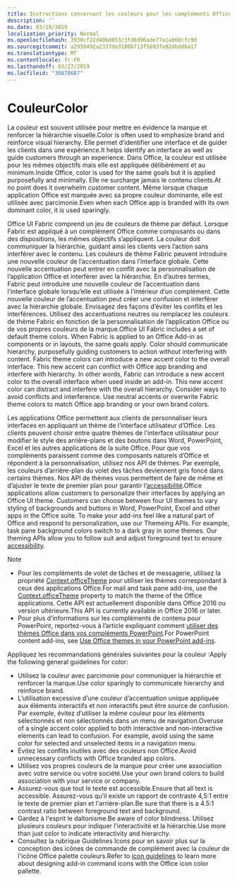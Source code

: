 ```yaml
---
title: Instructions concernant les couleurs pour les compléments Office
description: ''
ms.date: 03/19/2019
localization_priority: Normal
ms.openlocfilehash: 3930cf22d40bd853c3fd6d96ade77a1a060cfc9d
ms.sourcegitcommit: a2950492a2337de3180b713f5693fe82dbdd6a17
ms.translationtype: MT
ms.contentlocale: fr-FR
ms.lasthandoff: 03/27/2019
ms.locfileid: "30870687"
---
```

# <a name="color"></a><span data-ttu-id="b45ec-102">Couleur</span><span class="sxs-lookup"><span data-stu-id="b45ec-102">Color</span></span>

<span data-ttu-id="b45ec-103">La couleur est souvent utilisée pour mettre en évidence la marque et renforcer la hiérarchie visuelle.</span><span class="sxs-lookup"><span data-stu-id="b45ec-103">Color is often used to emphasize brand and reinforce visual hierarchy.</span></span> <span data-ttu-id="b45ec-104">Elle permet d’identifier une interface et de guider les clients dans une expérience.</span><span class="sxs-lookup"><span data-stu-id="b45ec-104">It helps identify an interface as well as guide customers through an experience.</span></span> <span data-ttu-id="b45ec-105">Dans Office, la couleur est utilisée pour les mêmes objectifs mais elle est appliquée délibérément et au minimum.</span><span class="sxs-lookup"><span data-stu-id="b45ec-105">Inside Office, color is used for the same goals but it is applied purposefully and minimally.</span></span> <span data-ttu-id="b45ec-106">Elle ne surcharge jamais le contenu clients.</span><span class="sxs-lookup"><span data-stu-id="b45ec-106">At no point does it overwhelm customer content.</span></span> <span data-ttu-id="b45ec-107">Même lorsque chaque application Office est marquée avec sa propre couleur dominante, elle est utilisée avec parcimonie.</span><span class="sxs-lookup"><span data-stu-id="b45ec-107">Even when each Office app is branded with its own dominant color, it is used sparingly.</span></span>

<span data-ttu-id="b45ec-p102">Office UI Fabric comprend un jeu de couleurs de thème par défaut. Lorsque Fabric est appliqué à un complément Office comme composants ou dans des dispositions, les mêmes objectifs s’appliquent. La couleur doit communiquer la hiérarchie, guidant ainsi les clients vers l’action sans interférer avec le contenu. Les couleurs de thème Fabric peuvent introduire une nouvelle couleur de l’accentuation dans l’interface globale. Cette nouvelle accentuation peut entrer en conflit avec la personnalisation de l’application Office et interférer avec la hiérarchie. En d’autres termes, Fabric peut introduire une nouvelle couleur de l’accentuation dans l’interface globale lorsqu’elle est utilisée à l’intérieur d’un complément. Cette nouvelle couleur de l’accentuation peut créer une confusion et interférer avec la hiérarchie globale. Envisagez des façons d’éviter les conflits et les interférences. Utilisez des accentuations neutres ou remplacez les couleurs de thème Fabric en fonction de la personnalisation de l’application Office ou de vos propres couleurs de la marque.</span><span class="sxs-lookup"><span data-stu-id="b45ec-p102">Office UI Fabric includes a set of default theme colors. When Fabric is applied to an Office Add-in as components or in layouts, the same goals apply. Color should communicate hierarchy, purposefully guiding customers to action without interfering with content. Fabric theme colors can introduce a new accent color to the overall interface. This new accent can conflict with Office app branding and interfere with hierarchy. In other words, Fabric can introduce a new accent color to the overall interface when used inside an add-in. This new accent color can distract and interfere with the overall hierarchy. Consider ways to avoid conflicts and interference. Use neutral accents or overwrite Fabric theme colors to match Office app branding or your own brand colors.</span></span>

<span data-ttu-id="b45ec-p103">Les applications Office permettent aux clients de personnaliser leurs interfaces en appliquant un thème de l’interface utilisateur d’Office. Les clients peuvent choisir entre quatre thèmes de l’interface utilisateur pour modifier le style des arrière-plans et des boutons dans Word, PowerPoint, Excel et les autres applications de la suite Office. Pour que vos compléments paraissent comme des composants naturels d’Office et répondent à la personnalisation, utilisez nos API de thèmes. Par exemple, les couleurs d’arrière-plan du volet des tâches deviennent gris foncé dans certains thèmes. Nos API de thèmes vous permettent de faire de même et d’ajuster le texte de premier plan pour garantir l’[accessibilité](../design/accessibility-guidelines.md).</span><span class="sxs-lookup"><span data-stu-id="b45ec-p103">Office applications allow customers to personalize their interfaces by applying an Office UI theme. Customers can choose between four UI themes to vary styling of backgrounds and buttons in Word, PowerPoint, Excel and other apps in the Office suite. To make your add-ins feel like a natural part of Office and respond to personalization, use our Themeing APIs. For example, task pane background colors switch to a dark gray in some themes. Our theming APIs allow you to follow suit and adjust foreground text to ensure [accessibility](../design/accessibility-guidelines.md).</span></span>

> [!NOTE]
> - <span data-ttu-id="b45ec-122">Pour les compléments de volet de tâches et de messagerie, utilisez la propriété [Context.officeTheme](/javascript/api/office/office.context) pour utiliser les thèmes correspondant à ceux des applications Office.</span><span class="sxs-lookup"><span data-stu-id="b45ec-122">For mail and task pane add-ins, use the [Context.officeTheme](/javascript/api/office/office.context) property to match the theme of the Office applications.</span></span> <span data-ttu-id="b45ec-123">Cette API est actuellement disponible dans Office 2016 ou version ultérieure.</span><span class="sxs-lookup"><span data-stu-id="b45ec-123">This API is currently available in Office 2016 or later.</span></span>
> - <span data-ttu-id="b45ec-124">Pour plus d’informations sur les compléments de contenu pour PowerPoint, reportez-vous à l’article expliquant comment [utiliser des thèmes Office dans vos compléments PowerPoint](../powerpoint/use-document-themes-in-your-powerpoint-add-ins.md).</span><span class="sxs-lookup"><span data-stu-id="b45ec-124">For PowerPoint content add-ins, see [Use Office themes in your PowerPoint add-ins](../powerpoint/use-document-themes-in-your-powerpoint-add-ins.md).</span></span>

<span data-ttu-id="b45ec-125">Appliquez les recommandations générales suivantes pour la couleur :</span><span class="sxs-lookup"><span data-stu-id="b45ec-125">Apply the following general guidelines for color:</span></span>

* <span data-ttu-id="b45ec-126">Utilisez la couleur avec parcimonie pour communiquer la hiérarchie et renforcer la marque.</span><span class="sxs-lookup"><span data-stu-id="b45ec-126">Use color sparingly to communicate hierarchy and reinforce brand.</span></span>
* <span data-ttu-id="b45ec-p105">L’utilisation excessive d’une couleur d’accentuation unique appliquée aux éléments interactifs et non interactifs peut être source de confusion. Par exemple, évitez d’utiliser la même couleur pour les éléments sélectionnés et non sélectionnés dans un menu de navigation.</span><span class="sxs-lookup"><span data-stu-id="b45ec-p105">Overuse of a single accent color applied to both interactive and non-interactive elements can lead to confusion. For example, avoid using the same color for selected and unselected items in a navigation menu.</span></span>
* <span data-ttu-id="b45ec-129">Évitez les conflits inutiles avec des couleurs non Office.</span><span class="sxs-lookup"><span data-stu-id="b45ec-129">Avoid unnecessary conflicts with Office branded app colors.</span></span>
* <span data-ttu-id="b45ec-130">Utilisez vos propres couleurs de la marque pour créer une association avec votre service ou votre société.</span><span class="sxs-lookup"><span data-stu-id="b45ec-130">Use your own brand colors to build association with your service or company.</span></span>
* <span data-ttu-id="b45ec-131">Assurez-vous que tout le texte est accessible.</span><span class="sxs-lookup"><span data-stu-id="b45ec-131">Ensure that all text is accessible.</span></span> <span data-ttu-id="b45ec-132">Assurez-vous qu'il existe un rapport de contraste 4,5:1 entre le texte de premier plan et l'arrière-plan.</span><span class="sxs-lookup"><span data-stu-id="b45ec-132">Be sure that there is a 4.5:1 contrast ratio between foreground text and background.</span></span>
* <span data-ttu-id="b45ec-133">Gardez à l'esprit le daltonisme.</span><span class="sxs-lookup"><span data-stu-id="b45ec-133">Be aware of color blindness.</span></span> <span data-ttu-id="b45ec-134">Utilisez plusieurs couleurs pour indiquer l'interactivité et la hiérarchie.</span><span class="sxs-lookup"><span data-stu-id="b45ec-134">Use more than just color to indicate interactivity and hierarchy.</span></span>
* <span data-ttu-id="b45ec-135">Consultez la [](../design/add-in-icons.md) rubrique Guidelines Icons pour en savoir plus sur la conception des icônes de commande de complément avec la couleur de l'icône Office palette couleurs.</span><span class="sxs-lookup"><span data-stu-id="b45ec-135">Refer to [icon guidelines](../design/add-in-icons.md) to learn more about designing add-in command icons with the Office icon color pallette.</span></span>
